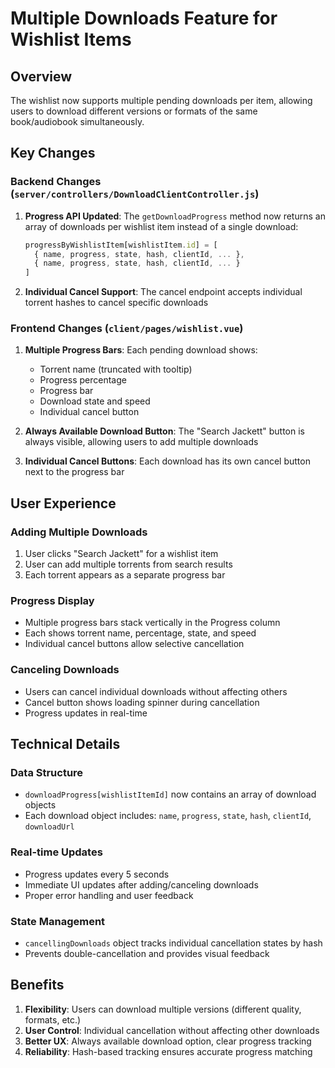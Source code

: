 # Multiple Downloads Feature for Wishlist Items

## Overview
The wishlist now supports multiple pending downloads per item, allowing users to download different versions or formats of the same book/audiobook simultaneously.

## Key Changes

### Backend Changes (`server/controllers/DownloadClientController.js`)

1. **Progress API Updated**: The `getDownloadProgress` method now returns an array of downloads per wishlist item instead of a single download:
   ```javascript
   progressByWishlistItem[wishlistItem.id] = [
     { name, progress, state, hash, clientId, ... },
     { name, progress, state, hash, clientId, ... }
   ]
   ```

2. **Individual Cancel Support**: The cancel endpoint accepts individual torrent hashes to cancel specific downloads

### Frontend Changes (`client/pages/wishlist.vue`)

1. **Multiple Progress Bars**: Each pending download shows:
   - Torrent name (truncated with tooltip)
   - Progress percentage
   - Progress bar
   - Download state and speed
   - Individual cancel button

2. **Always Available Download Button**: The "Search Jackett" button is always visible, allowing users to add multiple downloads

3. **Individual Cancel Buttons**: Each download has its own cancel button next to the progress bar

## User Experience

### Adding Multiple Downloads
1. User clicks "Search Jackett" for a wishlist item
2. User can add multiple torrents from search results
3. Each torrent appears as a separate progress bar

### Progress Display
- Multiple progress bars stack vertically in the Progress column
- Each shows torrent name, percentage, state, and speed
- Individual cancel buttons allow selective cancellation

### Canceling Downloads
- Users can cancel individual downloads without affecting others
- Cancel button shows loading spinner during cancellation
- Progress updates in real-time

## Technical Details

### Data Structure
- `downloadProgress[wishlistItemId]` now contains an array of download objects
- Each download object includes: `name`, `progress`, `state`, `hash`, `clientId`, `downloadUrl`

### Real-time Updates
- Progress updates every 5 seconds
- Immediate UI updates after adding/canceling downloads
- Proper error handling and user feedback

### State Management
- `cancellingDownloads` object tracks individual cancellation states by hash
- Prevents double-cancellation and provides visual feedback

## Benefits

1. **Flexibility**: Users can download multiple versions (different quality, formats, etc.)
2. **User Control**: Individual cancellation without affecting other downloads
3. **Better UX**: Always available download option, clear progress tracking
4. **Reliability**: Hash-based tracking ensures accurate progress matching 